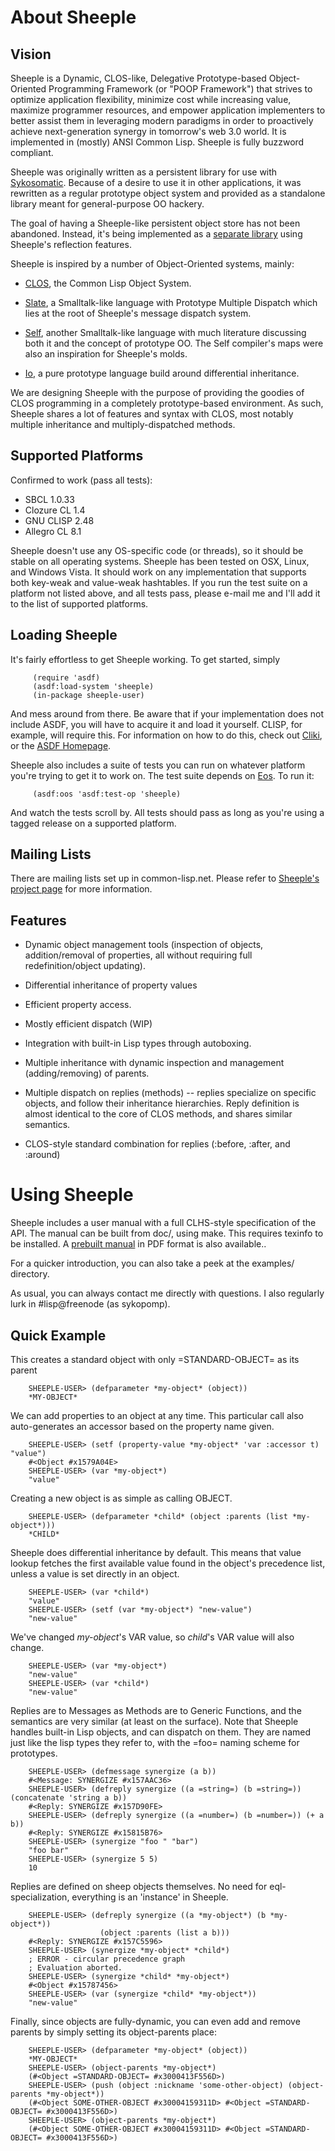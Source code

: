 About Sheeple
=============

Vision
------

Sheeple is a Dynamic, CLOS-like, Delegative Prototype-based Object-Oriented Programming Framework
(or "POOP Framework") that strives to optimize application flexibility, minimize cost while
increasing value, maximize programmer resources, and empower application implementers to better
assist them in leveraging modern paradigms in order to proactively achieve next-generation synergy
in tomorrow's web 3.0 world. It is implemented in (mostly) ANSI Common Lisp. Sheeple is fully
buzzword compliant.

Sheeple was originally written as a persistent library for use with [Sykosomatic][1]. Because of a
desire to use it in other applications, it was rewritten as a regular prototype object system and
provided as a standalone library meant for general-purpose OO hackery.

The goal of having a Sheeple-like persistent object store has not been abandoned. Instead, it's
being implemented as a [separate library][2] using Sheeple's reflection features.

Sheeple is inspired by a number of Object-Oriented systems, mainly:

* [CLOS][3], the Common Lisp Object System.

* [Slate][4], a Smalltalk-like language with Prototype Multiple Dispatch which lies at the root of
  Sheeple's message dispatch system.

* [Self][5], another Smalltalk-like language with much literature discussing both it and the
  concept of prototype OO. The Self compiler's maps were also an inspiration for Sheeple's molds.

* [Io][6], a pure prototype language build around differential inheritance.

We are designing Sheeple with the purpose of providing the goodies of CLOS programming in a
completely prototype-based environment. As such, Sheeple shares a lot of features and syntax with
CLOS, most notably multiple inheritance and multiply-dispatched methods.

Supported Platforms
-------------------
Confirmed to work (pass all tests):

* SBCL 1.0.33
* Clozure CL 1.4
* GNU CLISP 2.48
* Allegro CL 8.1

Sheeple doesn't use any OS-specific code (or threads), so it should be stable on all operating
systems. Sheeple has been tested on OSX, Linux, and Windows Vista. It should work on any
implementation that supports both key-weak and value-weak hashtables. If you run the test suite on a
platform not listed above, and all tests pass, please e-mail me and I'll add it to the list of
supported platforms.

Loading Sheeple
---------------
It's fairly effortless to get Sheeple working. To get started, simply

         (require 'asdf)
         (asdf:load-system 'sheeple)
         (in-package sheeple-user)

And mess around from there. Be aware that if your implementation does not include ASDF, you will
have to acquire it and load it yourself. CLISP, for example, will require this. For information on
how to do this, check out [Cliki][7], or the [ASDF Homepage][8].

Sheeple also includes a suite of tests you can run on whatever platform you're trying to get it to
work on. The test suite depends on [Eos][9]. To run it:

         (asdf:oos 'asdf:test-op 'sheeple)

And watch the tests scroll by. All tests should pass as long as you're using a tagged release on a
supported platform.

Mailing Lists
-------------

There are mailing lists set up in common-lisp.net. Please refer to [Sheeple's project page][10] for
more information.

Features
--------

* Dynamic object management tools (inspection of objects, addition/removal of properties, all
  without requiring full redefinition/object updating).

* Differential inheritance of property values

* Efficient property access.

* Mostly efficient dispatch (WIP)

* Integration with built-in Lisp types through autoboxing.

* Multiple inheritance with dynamic inspection and management (adding/removing) of parents.

* Multiple dispatch on replies (methods) -- replies specialize on specific objects, and follow their
  inheritance hierarchies. Reply definition is almost identical to the core of CLOS methods, and
  shares similar semantics.

* CLOS-style standard combination for replies (:before, :after, and :around)


Using Sheeple
=============

Sheeple includes a user manual with a full CLHS-style specification of the API. The manual can be
built from doc/, using make. This requires texinfo to be installed. A [prebuilt manual][11] in PDF
format is also available..

For a quicker introduction, you can also take a peek at the examples/ directory.

As usual, you can always contact me directly with questions. I also regularly lurk in #lisp@freenode
(as sykopomp).

Quick Example
-------------

This creates a standard object with only =STANDARD-OBJECT= as its parent

        SHEEPLE-USER> (defparameter *my-object* (object))
        *MY-OBJECT*

We can add properties to an object at any time. This particular call also auto-generates an accessor
based on the property name given.

        SHEEPLE-USER> (setf (property-value *my-object* 'var :accessor t) "value")
        #<Object #x1579A04E>
        SHEEPLE-USER> (var *my-object*)
        "value"

Creating a new object is as simple as calling OBJECT.

        SHEEPLE-USER> (defparameter *child* (object :parents (list *my-object*)))
        *CHILD*

Sheeple does differential inheritance by default. This means that value lookup fetches the first
available value found in the object's precedence list, unless a value is set directly in an object.

        SHEEPLE-USER> (var *child*)
        "value"
        SHEEPLE-USER> (setf (var *my-object*) "new-value")
        "new-value"

We've changed *my-object*'s VAR value, so *child*'s VAR value will also change.

        SHEEPLE-USER> (var *my-object*)
        "new-value"
        SHEEPLE-USER> (var *child*)
        "new-value"

Replies are to Messages as Methods are to Generic Functions, and the semantics are very similar (at
least on the surface).  Note that Sheeple handles built-in Lisp objects, and can dispatch on
them. They are named just like the lisp types they refer to, with the =foo= naming scheme for
prototypes.

        SHEEPLE-USER> (defmessage synergize (a b))
        #<Message: SYNERGIZE #x157AAC36>
        SHEEPLE-USER> (defreply synergize ((a =string=) (b =string=)) (concatenate 'string a b))
        #<Reply: SYNERGIZE #x157D90FE>
        SHEEPLE-USER> (defreply synergize ((a =number=) (b =number=)) (+ a b))
        #<Reply: SYNERGIZE #x15815B76>
        SHEEPLE-USER> (synergize "foo " "bar")
        "foo bar"
        SHEEPLE-USER> (synergize 5 5)
        10

Replies are defined on sheep objects themselves. No need for eql-specialization, everything is an
'instance' in Sheeple.

        SHEEPLE-USER> (defreply synergize ((a *my-object*) (b *my-object*))
                        (object :parents (list a b)))
        #<Reply: SYNERGIZE #x157C5596>
        SHEEPLE-USER> (synergize *my-object* *child*)
        ; ERROR - circular precedence graph
        ; Evaluation aborted.
        SHEEPLE-USER> (synergize *child* *my-object*)
        #<Object #x15787456>
        SHEEPLE-USER> (var (synergize *child* *my-object*))
        "new-value"

Finally, since objects are fully-dynamic, you can even add and remove parents by simply setting its
object-parents place:

        SHEEPLE-USER> (defparameter *my-object* (object))
        *MY-OBJECT*
        SHEEPLE-USER> (object-parents *my-object*)
        (#<Object =STANDARD-OBJECT= #x3000413F556D>)
        SHEEPLE-USER> (push (object :nickname 'some-other-object) (object-parents *my-object*))
        (#<Object SOME-OTHER-OBJECT #x30004159311D> #<Object =STANDARD-OBJECT= #x3000413F556D>)
        SHEEPLE-USER> (object-parents *my-object*)
        (#<Object SOME-OTHER-OBJECT #x30004159311D> #<Object =STANDARD-OBJECT= #x3000413F556D>)

[1]: http://github.com/sykopomp/sykosomatic/
[2]: http://github.com/sykopomp/shepherdb/
[3]: http://en.wikipedia.org/wiki/CLOS
[4]: http://slatelanguage.org/
[5]: http://research.sun.com/self/
[6]: http://en.wikipedia.org/wiki/Io_(programming_language)
[7]: http://www.cliki.net/asdf
[8]: http://common-lisp.net/project/asdf/
[9]: http://www.cliki.net/Eos
[10]: http://common-lisp.net/project/sheeple
[11]: http://sykosomatic.org/sheeple/sheeple.pdf
